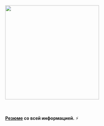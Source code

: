 # <img src="https://img.shields.io/badge/Welcome_to_my_workspace-C80036" width="300"/>
<br />

**[Резюме](https://github.com/nepavellab/CV/blob/main/CV.pdf) со всей информацией.** ⚡
